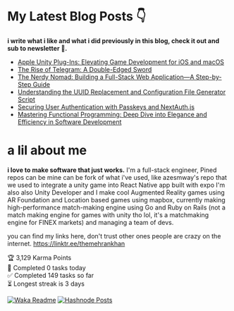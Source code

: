 # My Latest Blog Posts 👇
**i write what i like and what i did previously in this blog, check it out and sub to newsletter 🫡.**

<!-- HASHNODE_BLOG:START -->
- [Apple Unity Plug-Ins: Elevating Game Development for iOS and macOS](https://themehrankhan.hashnode.dev/apple-unity-plug-ins-elevating-game-development-for-ios-and-macos)
- [The Rise of Telegram: A Double-Edged Sword](https://themehrankhan.hashnode.dev/the-rise-of-telegram-a-double-edged-sword)
- [The Nerdy Nomad: Building a Full-Stack Web Application—A Step-by-Step Guide](https://themehrankhan.hashnode.dev/the-nerdy-nomad-building-a-full-stack-web-applicationa-step-by-step-guide)
- [Understanding the UUID Replacement and Configuration File Generator Script](https://themehrankhan.hashnode.dev/understanding-the-uuid-replacement-and-configuration-file-generator-script)
- [Securing User Authentication with Passkeys and NextAuth.js](https://themehrankhan.hashnode.dev/securing-user-authentication-with-passkeys-and-nextauthjs)
- [Mastering Functional Programming: Deep Dive into Elegance and Efficiency in Software Development](https://themehrankhan.hashnode.dev/mastering-functional-programming-deep-dive-into-elegance-and-efficiency-in-software-development)

<!-- HASHNODE_BLOG:END -->

# a lil about me
**i love to make  software that just works.**
I'm a full-stack engineer, Pined repos can be mine can be fork of what i've used, like azesmway's repo that we used to integrate a unity game into React Native app built with expo I'm also also Unity Developer and I make cool Augmented Reality games using AR Foundation and Location based games using mapbox, currently making high-performance match-making engine using Go and Ruby on Rails (not a match making engine for games with unity tho lol, it's a matchmaking engine for FINEX markets) and managing a team of devs.

you can find my links here, don't trust other ones people are crazy on the internet.
https://linktr.ee/themehrankhan

<!-- TODO-IST:START -->
🏆  3,129 Karma Points           
🌸  Completed 0 tasks today           
✅  Completed 149 tasks so far           
⏳  Longest streak is 3 days
<!-- TODO-IST:END -->

[![Waka Readme](https://github.com/TheMehranKhan/themehrankhan/actions/workflows/main.yml/badge.svg)](https://github.com/TheMehranKhan/themehrankhan/actions/workflows/main.yml)
[![Hashnode Posts](https://github.com/TheMehranKhan/themehrankhan/actions/workflows/hashnode.yml/badge.svg)](https://github.com/TheMehranKhan/themehrankhan/actions/workflows/hashnode.yml)

